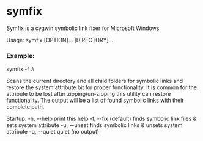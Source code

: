 # symfix
Symfix is a cygwin symbolic link fixer for Microsoft Windows

Usage: symfix [OPTION]... [DIRECTORY]...

### Example:
  symfix -f .\

Scans the current directory and all child folders for symbolic links
and restore the system attribute bit for proper functionality. It is
common for the attribute to be lost after zipping/un-zipping this
utility can restore functionality. The output will be a list of
found symbolic links with their complete path.

Startup:
  -h, --help                 print this help
  -f, --fix (default)        finds symbolic link files & sets system attribute
  -u, --unset                finds symbolic links & unsets system attribute
  -q, --quiet                quiet (no output)
